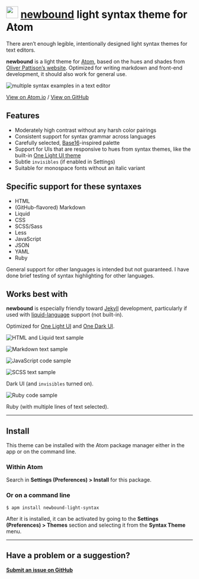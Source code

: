 # <a href="https://atom.io/themes/newbound-light-syntax"><img src="http://opensource.olivermak.es/images/2016-03-27-olivermakes-favicon32.svg" width="32" height="32"></a> <a href="https://atom.io/themes/newbound-light-syntax">newbound</a> light syntax theme for Atom

There aren’t enough legible, intentionally designed light syntax themes for text editors.

**newbound** is a light theme for [Atom](https://atom.io), based on the hues and shades from [Oliver Pattison’s website](https://olivermak.es). Optimized for writing markdown and front-end development, it should also work for general use.

![multiple syntax examples in a text editor](http://opensource.olivermak.es/images/2016-03-27-newbound-light-sample-multiple.png)

[View on Atom.io](https://atom.io/themes/newbound-light-syntax) / [View on GitHub](https://github.com/opattison/newbound-light-syntax)

## Features

- Moderately high contrast without any harsh color pairings
- Consistent support for syntax grammar across languages
- Carefully selected, [Base16](https://github.com/chriskempson/base16)-inspired palette
- Support for UIs that are responsive to hues from syntax themes, like the built-in [One Light UI theme](https://atom.io/themes/one-light-ui)
- Subtle `invisibles` (if enabled in Settings)
- Suitable for monospace fonts without an italic variant

## Specific support for these syntaxes

- HTML
- (GitHub-flavored) Markdown
- Liquid
- CSS
- SCSS/Sass
- Less
- JavaScript
- JSON
- YAML
- Ruby

General support for other languages is intended but not guaranteed. I have done brief testing of syntax highlighting for other languages.

## Works best with

**newbound** is especially friendly toward [Jekyll](https://jekyllrb.com) development, particularly if used with [liquid-language](https://atom.io/packages/language-liquid) support (not built-in).

Optimized for [One Light UI](https://atom.io/themes/one-light-ui) and [One Dark UI](https://atom.io/themes/one-dark-ui).

![HTML and Liquid text sample](http://opensource.olivermak.es/images/2016-03-27-newbound-light-sample-html-liquid.png)

![Markdown text sample](http://opensource.olivermak.es/images/2016-03-27-newbound-light-sample-md.png)

![JavaScript code sample](http://opensource.olivermak.es/images/2016-03-27-newbound-light-sample-javascript.png)

![SCSS text sample](http://opensource.olivermak.es/images/2016-03-27-newbound-light-sample-scss--dark.png)

Dark UI (and `invisibles` turned on).

![Ruby code sample](http://opensource.olivermak.es/images/2016-03-27-newbound-light-sample-ruby-select.png)

Ruby (with multiple lines of text selected).

---

## Install

This theme can be installed with the Atom package manager either in the app or on the command line.

### Within Atom

Search in **Settings (Preferences) > Install** for this package.

### Or on a command line

`$ apm install newbound-light-syntax`

After it is installed, it can be activated by going to the **Settings (Preferences) > Themes** section and selecting it from the **Syntax Theme** menu.

---

## Have a problem or a suggestion?

**[Submit an issue on GitHub](https://github.com/opattison/newbound-light-syntax/issues)**
